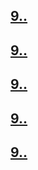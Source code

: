 ## [9.. ](9../9..README.md)
## [9.. ](9../9..README.md)
## [9.. ](9../9..README.md)
## [9.. ](9../9..README.md)
## [9.. ](9../9..README.md)

